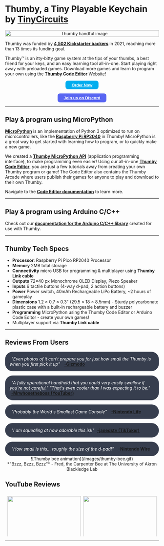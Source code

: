 <style>
.button {
  text-align: center;
  text-decoration: none;
  display: inline-block;
  font-size: 14px;
  margin: 4px 2px;
  cursor: pointer;
  border-radius: 8px;
}

.buy-btn {
  border: 2px solid black;
  background-color: #00aeef;
  border: none;
  padding: 0.5em 1.5em;
  cursor: pointer;
  border-radius: 8px;
}

.disc-btn {
  border: 2px solid black;
  background-color: #5865F2;
  border: none;
  padding: 0.5em 1.5em;
  cursor: pointer;
  border-radius: 8px;
}

/* white outline - useless in light mode 
 .btn {
  border: 4px solid white;
  padding: 0.5em 1em;
  font-size: 16px;
  cursor: pointer;
  border-radius: 8px;
} */

/* Different background on mouse-over */
.buy-btn:hover {
  background-color: #ff9016;
}

.disc-btn:hover {
  background-color: #ff9016;
}

@media (min-height: 400px) {
section {
  -webkit-columns: 2 250px;
     -moz-columns: 2 250px;
          columns: 2 250px;
  -webkit-column-gap: 2em;
     -moz-column-gap: 2em;
          column-gap: 2em;
}
}

/* p {
  margin-bottom: 1.3em;
} */

</style>

<h1>Thumby, a Tiny Playable Keychain by <a href="https://tinycircuits.com/" target="_blank" alt="TinyCircuits main website page"><b>TinyCircuits</b></a></h1>

<section>

<center><img src="/images/Thumby-handful.jpg" style="width:100%" alt="Thumby handful image"></center>

<p>Thumby was funded by <a href="https://www.kickstarter.com/projects/kenburns/thumby-the-tiny-playable-keychain" target="_blank" alt="TinyCircuits Thumby Kickstarter page"><b>4,502 Kickstarter backers</b></a> in 2021, reaching more than 13 times its funding goal.</p>


<p>Thumby™ is an itty-bitty game system at the tips of your thumbs, a best friend for your keys, and an easy learning tool all-in-one. Start playing right away with preloaded games. Download more games and learn to program your own using the <a href="https://code.thumby.us/" target="_blank" alt="TinyCircuits Thumby Web Browser code editor page"><b>Thumby Code Editor</b></a> Website!</p>

<center><button class="buy-btn"><a href="https://tinycircuits.com/thumby"  style="color: white" target="_blank" alt="TinyCircuits Thumby product page on tinycircuits website"><b>Order Now</b></a></button></center>

<p></p>

<center><button class="disc-btn"><a href="https://discord.gg/vzf3wQXVvm"  style="color: white" target="_blank" alt="TinyCircuits Discord join link"><b>Join us on Discord</b></a></button></center>

</section>

---


<!-- <section> -->

<h2>Play & program using MicroPython</h2>

<a href="https://micropython.org/" target="_blank" alt="MicroPython documentation and site">**MicroPython**</a> is an implementation of Python 3 optimized to run on microcontrollers, like the <a href="https://www.raspberrypi.com/documentation/microcontrollers/rp2040.html" target="_blank" alt="RP2040 processor documentation and site">**Raspberry Pi RP2040**</a> in Thumby! MicroPython is a great way to get started with learning how to program, or to quickly make a new game. 



We created a [**Thumby MicroPython API**](/API/Get-Started/) (application programming interface), to make programming even easier! Using our all-in-one <a href="https://code.thumby.us/" target="_blank" alt="TinyCircuits Thumby Web Browser code editor page">**Thumby Code Editor**</a>, you are just a few tutorials away from creating your own Thumby program or game! The Code Editor also contains the Thumby Arcade where users publish their games for anyone to play and download to their own Thumby. 

Navigate to the [**Code Editor documentation**](/Code-Editor/Get-Started/) to learn more.

<!-- </section> -->

---

## Play & program using Arduino C/C++

Check out our [**documentation for the Arduino C/C++ library**](/CCPP/API-Reference/) created for use with Thumby. 

---


## Thumby Tech Specs

<ul>
  <li><b>Processor</b>: Raspberry Pi Pico RP2040 Processor</li>
  <li><b>Memory</b> 2MB total storage</li>
  <li><b>Connectivity</b> micro USB for programming & multiplayer using <b>Thumby Link cable</b></li>
  <li><b>Outputs</b> 72×40 px Monochrome OLED Display, Piezo Speaker</li>
  <li><b>Inputs</b> 6 tactile buttons (4-way d-pad, 2 action buttons)</li>
  <li><b>Power</b> Power switch, 40mAh Rechargeable LiPo Battery, ~2 hours of gameplay</li>
  <li><b>Dimensions</b> 1.2 × 0.7 × 0.3" (29.5 × 18 × 8.5mm) - Sturdy polycarbonate plastic case with a built-in rechargeable battery and buzzer</li>
  <li><b>Programming</b> MicroPython using the Thumby Code Editor or Arduino Code Editor - create your own games! </li>
  <li>Multiplayer support via <b>Thumby Link cable</b></li>
</ul>

---

## Reviews From Users

<style>
#rcorners1 {
  border-radius: 25px;
  padding: 15px;
  background: #373e4e;
  /* display: flex;  */
  /* justify-content: space-between; */
}

#no-padding {
  padding: 0; 
  margin: 5px;
  color: white;
  display: inline;
  /* align-content: stretch; */
}

/* #p2 {
  align: right;
}

.p{
  display: flex;
  align-items: stretch;
} */
</style>

<div id="rcorners1">
  <p id="no-padding"><em>"Even photos of it can’t prepare you for just how small the Thumby is when you first pick it up"</em></p>
  <p align="right" id="no-padding" ><a href="https://gizmodo.com/how-small-is-too-small-for-a-game-boy-the-thumby-might-1847722821" target="_blank" alt="TinyCircuits Thumby Article Blog"><b>-Gizmodo</b></a></p>
</div>

<p></p>
<div id="rcorners1">
  <p id="no-padding"><em>"A fully operational handheld that you could very easily swallow if you're not careful." "That's even cooler than I was expecting it to be."</em> </p>
  <p id="no-padding" align="right"><a href="https://www.youtube.com/watch?v=GCmiKaLnd7M&t=159s" target="_blank" alt="TinyCircuits Thumby Article Blog"><b> -Mrwhosetheboss (YouTuber)</b></a></p>
</div>

<p></p>
<div id="rcorners1">
  <p id="no-padding"><em>"Probably the World's Smallest Game Console"</em> </p>
  <p align="right" id="no-padding"><a href="https://www.nintendolife.com/news/2021/09/random_this_tiny_game_boy_is_probably_the_worlds_smallest_game_console" target="_blank" alt="TinyCircuits Thumby Article Blog"><b>-Nintendo Life</b></a></p>
</div>

<p></p>
<div id="rcorners1">
  <p id="no-padding"><em>"I am squealing at how adorable this is!!"</em> </p>
<a align="right" href="https://www.tiktok.com/@janedstv/video/7021241714434116869?_d=secCgYIASAHKAESPgo8TGbXENYzGNiqF3K0nBAc1ehH4xOSdzAI7FwjTWr2jxHemLq%2FDyrfv5rBGoMn16wyQuF7pMWnU2y%2FeLrEGgA%3D&checksum=d00f34009685dd8622da47f0547e02242088a683a0bd741dfca297e0a605dcd5&language=en&preview_pb=0&sec_user_id=MS4wLjABAAAAQMo5TYLy1syPZfG34wkQLk4ydzIBgKR2yqDiHJIpNzy5mUu7JqPTRBaTbEq2TzIb&share_app_id=1233&share_item_id=7021241714434116869&share_link_id=F5FAB303-713F-4A82-B0F2-277F9AF9491C&source=h5_m&timestamp=1634760282&tt_from=copy&u_code=dahd0hdjhlcmme&user_id=6788356638502208518&utm_campaign=client_share&utm_medium=ios&utm_source=copy&_r=1&is_copy_url=0&is_from_webapp=v1&sender_device=pc&sender_web_id=7006356245049345542" target="_blank" alt="TinyCircuits Thumby TikTok Blog"><b>-janedstv (TikToker)</b></a>
</div>

<p></p>
<div id="rcorners1">
  <p id="no-padding"><em>"How small is this... roughly the size of the d-pad!"</em> </p>
  <p align="right" id="no-padding"><a href="https://nintendowire.com/news/2021/09/22/thumby-the-worlds-smallest-gaming-handheld-headed-to-kickstarter-on-september-28th/" target="_blank" alt="TinyCircuits Thumby Article Blog"><b>-Nintendo Wire</b></a></p>
</div>



<!-- <p></p>
<div id="rcorners1">
  <p id="no-padding"><em>""</em> </p>
  <p align="right" id="no-padding"><a href="" target="_blank" alt="TinyCircuits Thumby Article Blog"><b> - </b></a></p>
</div>
 -->

<!-- * <a href="https://www.tiktok.com/@jookstogo/video/7021251678821158170?is_copy_url=0&is_from_webapp=v1&sender_device=pc&sender_web_id=7006356245049345542" target="_blank" alt="TinyCircuits Thumby TikTok">**TikToker jookstogo**</a> unboxing a Thumby prototype -->



<center>
![Thumby bee animation](/images/thumby-bee.gif)
</center>
<center>*"Bzzz, Bzzz, Bzzz"* - Fred, the Carpenter Bee at The University of Akron Blackledge Lab</center>


## YouTube Reviews

<style>
.row {
  display: -ms-flexbox; /* IE 10 */
  display: flex;
  -ms-flex-wrap: wrap; /* IE 10 */
  flex-wrap: wrap;
  padding: 0 4px;
}

/* Create two equal columns that sits next to each other */
.column {
  -ms-flex: 50%; /* IE 10 */
  flex: 50%;
  padding: 0 4px;
}

.column img {
  margin-top: 8px;
  vertical-align: middle;
}

.image {
  opacity: 1;
  display: block;
  width: 100%;
  height: auto;
  transition: .5s ease;
  backface-visibility: hidden;
}

.container:hover .image {
  /* opacity: 0.2; */
  box-shadow: 0 0 2px 8px #f68d28;
}
</style>


 <!-- Download thumbnail picture - https://www.softr.io/tools/download-youtube-thumbnail -->

<div class="row"> 
  <div class="column">
    <div class="container">
      <a href="https://www.youtube.com/watch?v=Fa7OxjpXLjQ" target="_blank" alt="Thumby YouTube video"><img src="/images/youtube-LGR-Blerbs.jpg" style="width:100%" class="image"></a>
    </div>
    <div class="container">
      <a href="https://www.youtube.com/watch?v=E01VPCe4U-c" target="_blank" alt="Thumby YouTube video"><img src="/images/youtube-The-Retro-Future.jpg" style="width:100%" class="image"></a>
    </div>
    <div class="container">
      <a href="https://www.youtube.com/watch?v=3JsQ5FkIWRI" target="_blank" alt="Thumby YouTube video"><img src="/images/youtube-3DSage.jpg" style="width:100%" class="image"></a>
    </div>
    <div class="container">
      <a href="https://www.youtube.com/watch?v=dEVXW3sdPtM" target="_blank" alt="Thumby YouTube video"><img src="/images/youtube-LowSpecGamer.jpg" style="width:100%" class="image"></a>
    </div>
    <div class="container">
      <a href="https://www.youtube.com/watch?v=s1EU-Ib1cVs" target="_blank" alt="Thumby YouTube video">
    <img src="/images/youtube-Retro-Game-Corps.jpg" style="width:100%" class="image"></a>
    </div>

  </div>

  <div class="column">
  <div class="container">
      <a href="https://www.youtube.com/watch?v=1S8InR9V6xU" target="_blank" alt="Thumby YouTube video">
    <img src="/images/youtube-Adam-Savage-Tested.jpg" style="width:100%" class="image"></a>
    </div>
    <div class="container">
      <a href="https://www.youtube.com/watch?v=wwPwlYxOb8k" target="_blank" alt="Thumby YouTube video">
    <img src="/images/youtube-MK-V.jpg" style="width:100%" class="image"></a>
    </div>
    <div class="container">
      <a href="https://www.youtube.com/watch?v=4MuQfzmPXts" target="_blank" alt="Thumby YouTube video">
    <img src="/images/youtube-Inkbox.jpg" style="width:100%" class="image"></a>
    </div>
    <div class="container">
      <a href="https://www.youtube.com/watch?v=yLdz76MTk5A" target="_blank" alt="Thumby YouTube video"><img src="/images/youtube-Macho-Nacho-Productions.jpg" style="width:100%" class="image"></a>
    </div>
  </div>  
</div>

--- 








